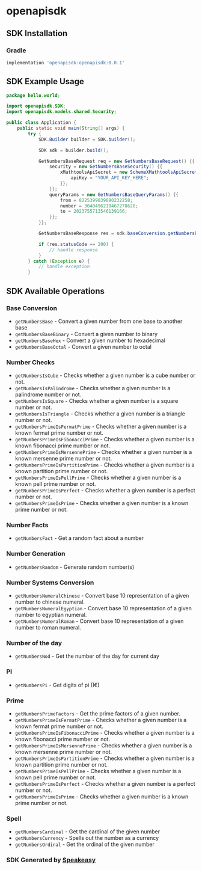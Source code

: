 # openapisdk

<!-- Start SDK Installation -->
## SDK Installation

### Gradle

```groovy
implementation 'openapisdk:openapisdk:0.0.1'
```
<!-- End SDK Installation -->

## SDK Example Usage
<!-- Start SDK Example Usage -->
```java
package hello.world;

import openapisdk.SDK;
import openapisdk.models.shared.Security;

public class Application {
    public static void main(String[] args) {
        try {
            SDK.Builder builder = SDK.builder();

            SDK sdk = builder.build();

            GetNumbersBaseRequest req = new GetNumbersBaseRequest() {{
                security = new GetNumbersBaseSecurity() {{
                    xMathtoolsApiSecret = new SchemeXMathtoolsApiSecret() {{
                        apiKey = "YOUR_API_KEY_HERE";
                    }};
                }};
                queryParams = new GetNumbersBaseQueryParams() {{
                    from = 8225399839890232258;
                    number = 3040496219467278628;
                    to = 2023755713546139166;
                }};
            }};

            GetNumbersBaseResponse res = sdk.baseConversion.getNumbersBase(req);

            if (res.statusCode == 200) {
                // handle response
            }
        } catch (Exception e) {
            // handle exception
        }
```
<!-- End SDK Example Usage -->

<!-- Start SDK Available Operations -->
## SDK Available Operations

### Base Conversion

* `getNumbersBase` - Convert a given number from one base to another base
* `getNumbersBaseBinary` - Convert a given number to binary
* `getNumbersBaseHex` - Convert a given number to hexadecimal
* `getNumbersBaseOctal` - Convert a given number to octal

### Number Checks

* `getNumbersIsCube` - Checks whether a given number is a cube number or not.
* `getNumbersIsPalindrome` - Checks whether a given number is a palindrome number or not.
* `getNumbersIsSquare` - Checks whether a given number is a square number or not.
* `getNumbersIsTriangle` - Checks whether a given number is a triangle number or not.
* `getNumbersPrimeIsFermatPrime` - Checks whether a given number is a known fermat prime number or not.
* `getNumbersPrimeIsFibonacciPrime` - Checks whether a given number is a known fibonacci prime number or not.
* `getNumbersPrimeIsMersennePrime` - Checks whether a given number is a known mersenne prime number or not.
* `getNumbersPrimeIsPartitionPrime` - Checks whether a given number is a known partition prime number or not.
* `getNumbersPrimeIsPellPrime` - Checks whether a given number is a known pell prime number or not.
* `getNumbersPrimeIsPerfect` - Checks whether a given number is a perfect number or not.
* `getNumbersPrimeIsPrime` - Checks whether a given number is a known prime number or not.

### Number Facts

* `getNumbersFact` - Get a random fact about a number

### Number Generation

* `getNumbersRandom` - Generate random number(s)

### Number Systems Conversion

* `getNumbersNumeralChinese` - Convert base 10 representation of a given number to chinese numeral.
* `getNumbersNumeralEgyptian` - Convert base 10 representation of a given number to egyptian numeral.
* `getNumbersNumeralRoman` - Convert base 10 representation of a given number to roman numeral.

### Number of the day

* `getNumbersNod` - Get the number of the day for current day

### PI

* `getNumbersPi` - Get digits of pi (Ï€)

### Prime

* `getNumbersPrimeFactors` - Get the prime factors of a given number.
* `getNumbersPrimeIsFermatPrime` - Checks whether a given number is a known fermat prime number or not.
* `getNumbersPrimeIsFibonacciPrime` - Checks whether a given number is a known fibonacci prime number or not.
* `getNumbersPrimeIsMersennePrime` - Checks whether a given number is a known mersenne prime number or not.
* `getNumbersPrimeIsPartitionPrime` - Checks whether a given number is a known partition prime number or not.
* `getNumbersPrimeIsPellPrime` - Checks whether a given number is a known pell prime number or not.
* `getNumbersPrimeIsPerfect` - Checks whether a given number is a perfect number or not.
* `getNumbersPrimeIsPrime` - Checks whether a given number is a known prime number or not.

### Spell

* `getNumbersCardinal` - Get the cardinal of the given number
* `getNumbersCurrency` - Spells out the number as a currency
* `getNumbersOrdinal` - Get the ordinal of the given number

<!-- End SDK Available Operations -->

### SDK Generated by [Speakeasy](https://docs.speakeasyapi.dev/docs/using-speakeasy/client-sdks)
